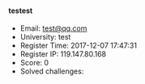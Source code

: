 #### testest  

* Email: test@qq.com  
* University: test  
* Register Time: 2017-12-07 17:47:31  
* Register IP: 119.147.80.168  
* Score: 0  
* Solved challenges: 
